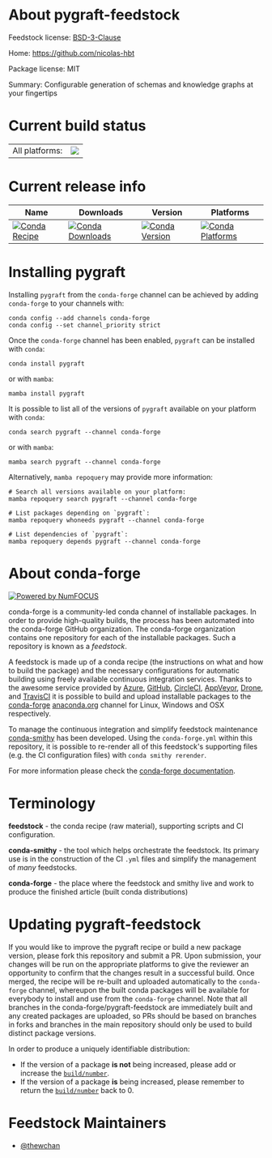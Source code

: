 About pygraft-feedstock
=======================

Feedstock license: [BSD-3-Clause](https://github.com/conda-forge/pygraft-feedstock/blob/main/LICENSE.txt)

Home: https://github.com/nicolas-hbt

Package license: MIT

Summary: Configurable generation of schemas and knowledge graphs at your fingertips

Current build status
====================


<table><tr><td>All platforms:</td>
    <td>
      <a href="https://dev.azure.com/conda-forge/feedstock-builds/_build/latest?definitionId=21238&branchName=main">
        <img src="https://dev.azure.com/conda-forge/feedstock-builds/_apis/build/status/pygraft-feedstock?branchName=main">
      </a>
    </td>
  </tr>
</table>

Current release info
====================

| Name | Downloads | Version | Platforms |
| --- | --- | --- | --- |
| [![Conda Recipe](https://img.shields.io/badge/recipe-pygraft-green.svg)](https://anaconda.org/conda-forge/pygraft) | [![Conda Downloads](https://img.shields.io/conda/dn/conda-forge/pygraft.svg)](https://anaconda.org/conda-forge/pygraft) | [![Conda Version](https://img.shields.io/conda/vn/conda-forge/pygraft.svg)](https://anaconda.org/conda-forge/pygraft) | [![Conda Platforms](https://img.shields.io/conda/pn/conda-forge/pygraft.svg)](https://anaconda.org/conda-forge/pygraft) |

Installing pygraft
==================

Installing `pygraft` from the `conda-forge` channel can be achieved by adding `conda-forge` to your channels with:

```
conda config --add channels conda-forge
conda config --set channel_priority strict
```

Once the `conda-forge` channel has been enabled, `pygraft` can be installed with `conda`:

```
conda install pygraft
```

or with `mamba`:

```
mamba install pygraft
```

It is possible to list all of the versions of `pygraft` available on your platform with `conda`:

```
conda search pygraft --channel conda-forge
```

or with `mamba`:

```
mamba search pygraft --channel conda-forge
```

Alternatively, `mamba repoquery` may provide more information:

```
# Search all versions available on your platform:
mamba repoquery search pygraft --channel conda-forge

# List packages depending on `pygraft`:
mamba repoquery whoneeds pygraft --channel conda-forge

# List dependencies of `pygraft`:
mamba repoquery depends pygraft --channel conda-forge
```


About conda-forge
=================

[![Powered by
NumFOCUS](https://img.shields.io/badge/powered%20by-NumFOCUS-orange.svg?style=flat&colorA=E1523D&colorB=007D8A)](https://numfocus.org)

conda-forge is a community-led conda channel of installable packages.
In order to provide high-quality builds, the process has been automated into the
conda-forge GitHub organization. The conda-forge organization contains one repository
for each of the installable packages. Such a repository is known as a *feedstock*.

A feedstock is made up of a conda recipe (the instructions on what and how to build
the package) and the necessary configurations for automatic building using freely
available continuous integration services. Thanks to the awesome service provided by
[Azure](https://azure.microsoft.com/en-us/services/devops/), [GitHub](https://github.com/),
[CircleCI](https://circleci.com/), [AppVeyor](https://www.appveyor.com/),
[Drone](https://cloud.drone.io/welcome), and [TravisCI](https://travis-ci.com/)
it is possible to build and upload installable packages to the
[conda-forge](https://anaconda.org/conda-forge) [anaconda.org](https://anaconda.org/)
channel for Linux, Windows and OSX respectively.

To manage the continuous integration and simplify feedstock maintenance
[conda-smithy](https://github.com/conda-forge/conda-smithy) has been developed.
Using the ``conda-forge.yml`` within this repository, it is possible to re-render all of
this feedstock's supporting files (e.g. the CI configuration files) with ``conda smithy rerender``.

For more information please check the [conda-forge documentation](https://conda-forge.org/docs/).

Terminology
===========

**feedstock** - the conda recipe (raw material), supporting scripts and CI configuration.

**conda-smithy** - the tool which helps orchestrate the feedstock.
                   Its primary use is in the construction of the CI ``.yml`` files
                   and simplify the management of *many* feedstocks.

**conda-forge** - the place where the feedstock and smithy live and work to
                  produce the finished article (built conda distributions)


Updating pygraft-feedstock
==========================

If you would like to improve the pygraft recipe or build a new
package version, please fork this repository and submit a PR. Upon submission,
your changes will be run on the appropriate platforms to give the reviewer an
opportunity to confirm that the changes result in a successful build. Once
merged, the recipe will be re-built and uploaded automatically to the
`conda-forge` channel, whereupon the built conda packages will be available for
everybody to install and use from the `conda-forge` channel.
Note that all branches in the conda-forge/pygraft-feedstock are
immediately built and any created packages are uploaded, so PRs should be based
on branches in forks and branches in the main repository should only be used to
build distinct package versions.

In order to produce a uniquely identifiable distribution:
 * If the version of a package **is not** being increased, please add or increase
   the [``build/number``](https://docs.conda.io/projects/conda-build/en/latest/resources/define-metadata.html#build-number-and-string).
 * If the version of a package **is** being increased, please remember to return
   the [``build/number``](https://docs.conda.io/projects/conda-build/en/latest/resources/define-metadata.html#build-number-and-string)
   back to 0.

Feedstock Maintainers
=====================

* [@thewchan](https://github.com/thewchan/)

